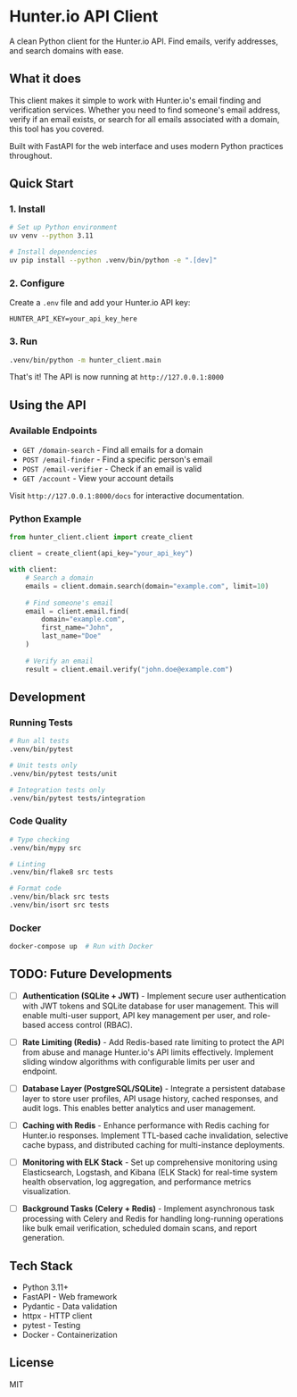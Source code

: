 # Hunter.io API Client

A clean Python client for the Hunter.io API. Find emails, verify addresses, and search domains with ease.

## What it does

This client makes it simple to work with Hunter.io's email finding and verification services. Whether you need to find someone's email address, verify if an email exists, or search for all emails associated with a domain, this tool has you covered.

Built with FastAPI for the web interface and uses modern Python practices throughout.

## Quick Start

### 1. Install

```bash
# Set up Python environment
uv venv --python 3.11

# Install dependencies
uv pip install --python .venv/bin/python -e ".[dev]"
```

### 2. Configure

Create a `.env` file and add your Hunter.io API key:

```
HUNTER_API_KEY=your_api_key_here
```

### 3. Run

```bash
.venv/bin/python -m hunter_client.main
```

That's it! The API is now running at `http://127.0.0.1:8000`

## Using the API

### Available Endpoints

- `GET /domain-search` - Find all emails for a domain
- `POST /email-finder` - Find a specific person's email
- `POST /email-verifier` - Check if an email is valid
- `GET /account` - View your account details

Visit `http://127.0.0.1:8000/docs` for interactive documentation.

### Python Example

```python
from hunter_client.client import create_client

client = create_client(api_key="your_api_key")

with client:
    # Search a domain
    emails = client.domain.search(domain="example.com", limit=10)
    
    # Find someone's email
    email = client.email.find(
        domain="example.com",
        first_name="John",
        last_name="Doe"
    )
    
    # Verify an email
    result = client.email.verify("john.doe@example.com")
```

## Development

### Running Tests

```bash
# Run all tests
.venv/bin/pytest

# Unit tests only
.venv/bin/pytest tests/unit

# Integration tests only
.venv/bin/pytest tests/integration
```

### Code Quality

```bash
# Type checking
.venv/bin/mypy src

# Linting
.venv/bin/flake8 src tests

# Format code
.venv/bin/black src tests
.venv/bin/isort src tests
```

### Docker

```bash
docker-compose up  # Run with Docker
```

## TODO: Future Developments

- [ ] **Authentication (SQLite + JWT)** - Implement secure user authentication with JWT tokens and SQLite database for user management. This will enable multi-user support, API key management per user, and role-based access control (RBAC).

- [ ] **Rate Limiting (Redis)** - Add Redis-based rate limiting to protect the API from abuse and manage Hunter.io's API limits effectively. Implement sliding window algorithms with configurable limits per user and endpoint.

- [ ] **Database Layer (PostgreSQL/SQLite)** - Integrate a persistent database layer to store user profiles, API usage history, cached responses, and audit logs. This enables better analytics and user management.

- [ ] **Caching with Redis** - Enhance performance with Redis caching for Hunter.io responses. Implement TTL-based cache invalidation, selective cache bypass, and distributed caching for multi-instance deployments.

- [ ] **Monitoring with ELK Stack** - Set up comprehensive monitoring using Elasticsearch, Logstash, and Kibana (ELK Stack) for real-time system health observation, log aggregation, and performance metrics visualization.

- [ ] **Background Tasks (Celery + Redis)** - Implement asynchronous task processing with Celery and Redis for handling long-running operations like bulk email verification, scheduled domain scans, and report generation.

## Tech Stack

- Python 3.11+
- FastAPI - Web framework
- Pydantic - Data validation
- httpx - HTTP client
- pytest - Testing
- Docker - Containerization

## License

MIT